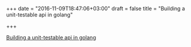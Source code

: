 +++
date = "2016-11-09T18:47:06+03:00"
draft = false
title = "Building a unit-testable api in golang"

+++

<p><a href="https://medium.com/@PurdonKyle/building-a-unit-testable-api-in-golang-b42ff1fcbae7">Building a unit-testable api in golang</a></p>
